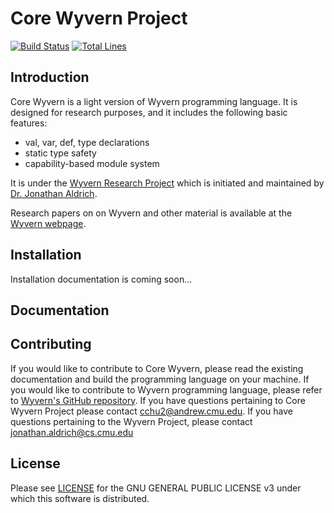 Core Wyvern Project
===================

[![Build Status](https://travis-ci.org/sychoo/corewyvern.svg?branch=master)](https://travis-ci.org/sychoo/corewyvern)
[![Total Lines](https://tokei.rs/b1/github/sychoo/corewyvern?category=lines)](https://github.com/sychoo/corewyvern)

Introduction
------------
Core Wyvern is a light version of Wyvern programming language. It is designed for research purposes, and it includes the following basic features:

* val, var, def, type declarations
* static type safety
* capability-based module system

It is under the [Wyvern Research Project](https://https://github.com/wyvernlang/wyvern) which is initiated and maintained by [Dr. Jonathan Aldrich](https://www.cs.cmu.edu/~aldrich/).

Research papers on on Wyvern and other material is available at the [Wyvern webpage](http://wyvernlang.github.io/).

Installation
------------
Installation documentation is coming soon...

Documentation
-------------

Contributing
------------
If you would like to contribute to Core Wyvern, please read the existing documentation and build the programming language on your machine. If you would like to contribute to Wyvern programming language, please refer to [Wyvern's GitHub repository](https://https://github.com/wyvernlang/wyvern). If you have questions pertaining to Core Wyvern Project please contact cchu2@andrew.cmu.edu. If you have questions pertaining to the Wyvern Project, please contact jonathan.aldrich@cs.cmu.edu


License
-------
Please see [LICENSE](LICENSE) for the  GNU GENERAL PUBLIC LICENSE v3 under which this software is distributed.